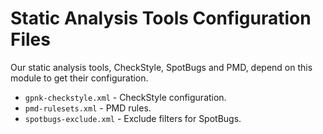 # Static Analysis Tools Configuration Files

Our static analysis tools, CheckStyle, SpotBugs and PMD, depend on this module to get
their configuration.

- `gpnk-checkstyle.xml` - CheckStyle configuration.
- `pmd-rulesets.xml` - PMD rules.
- `spotbugs-exclude.xml` - Exclude filters for SpotBugs.  